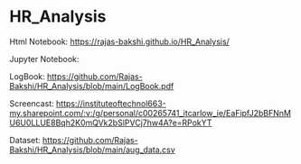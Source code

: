 # HR_Analysis

Html Notebook: https://rajas-bakshi.github.io/HR_Analysis/

Jupyter Notebook: 

LogBook: https://github.com/Rajas-Bakshi/HR_Analysis/blob/main/LogBook.pdf

Screencast: https://instituteoftechnol663-my.sharepoint.com/:v:/g/personal/c00265741_itcarlow_ie/EaFipfJ2bBFNnMU6U0LLUE8Bqh2K0mQVk2bSlPVCj7hw4A?e=RPokYT

Dataset: https://github.com/Rajas-Bakshi/HR_Analysis/blob/main/aug_data.csv
